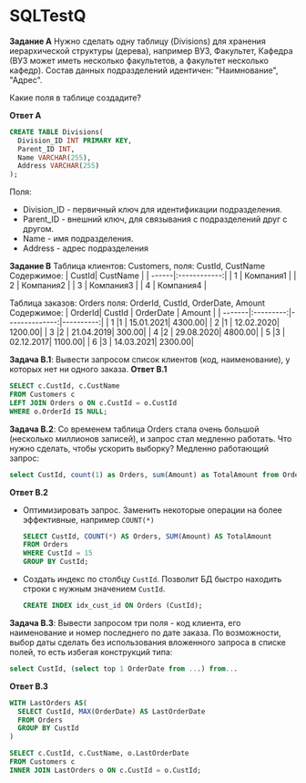# SQLTestQ

**Задание А**
Нужно сделать одну таблицу (Divisions) для хранения иерархической структуры (дерева), например ВУЗ, Факультет, Кафедра (ВУЗ может иметь несколько факультетов, а факультет несколько кафедр). Cостав данных подразделений идентичен: "Наимнование", "Адрес".

Какие поля в таблице создадите?

**Ответ A**
```sql
CREATE TABLE Divisions(
  Division_ID INT PRIMARY KEY,
  Parent_ID INT,
  Name VARCHAR(255),
  Address VARCHAR(255)
);
```
Поля:
- Division_ID - первичный ключ для идентификации подразделения.
- Parent_ID - внешний ключ, для связывания с подразделений друг с другом.
- Name - имя подразделения.
- Address - адрес подразделения


**Задание В**
Таблица клиентов: Customers, поля: CustId, CustName
Содержимое:
| CustId| CustName     |
| ------|:------------:|
| 1     | Компания1    |
| 2     | Компания2    |
| 3     | Компания3    |
| 4     | Компания4    |

Таблица заказов: Orders поля: OrderId, CustId, OrderDate, Amount
Содержимое:
| OrderId| CustId    | OrderDate     | Amount    |
| -------|:---------:|--------------:|----------:|
| 1      |1          |     15.01.2021|    4300.00|
| 2      |1          |     12.02.2020|    1200.00|
| 3      |2          |     21.04.2019|     300.00|
| 4      |2          |     29.08.2020|    4800.00|
| 5      |3          |     02.12.2017|    1100.00|
| 6      |3          |     14.03.2021|    2300.00|

**Задача B.1**: Вывести запросом список клиентов (код, наименование), у которых нет ни одного заказа.
**Ответ B.1**
```sql
SELECT c.CustId, c.CustName
FROM Customers c
LEFT JOIN Orders o ON c.CustId = o.CustId
WHERE o.OrderId IS NULL;
```

**Задача B.2**: Со временем таблица Orders стала очень большой (несколько миллионов записей), и запрос стал медленно работать. Что нужно сделать, чтобы ускорить выборку?
Медленно работающий запрос:
```sql
select CustId, count(1) as Orders, sum(Amount) as TotalAmount from Orders where CustId = 15 group by CustId
```
**Ответ B.2**
- Оптимизировать запрос. Заменить некоторые операции на более эффективные, например ```COUNT(*)```
  ```sql
  SELECT CustId, COUNT(*) AS Orders, SUM(Amount) AS TotalAmount
  FROM Orders
  WHERE CustId = 15
  GROUP BY CustId;
  ```
- Создать индекс по столбцу ```CustId```. Позволит БД быстро находить строки с нужным значением ```CustId```.
  ```sql
  CREATE INDEX idx_cust_id ON Orders (CustId);
  ```

  
**Задача B.3**: Вывести запросом три поля - код клиента, его наименование и номер последнего по дате заказа. 
По возможности, выбор даты сделать без использования вложенного запроса в списке полей, то есть избегая конструкций типа:
```sql
select CustId, (select top 1 OrderDate from ...) from...
```
**Ответ B.3**
```sql
WITH LastOrders AS(
  SELECT CustId, MAX(OrderDate) AS LastOrderDate
  FROM Orders
  GROUP BY CustId
)

SELECT c.CustId, c.CustName, o.LastOrderDate
FROM Customers c
INNER JOIN LastOrders o ON c.CustId = o.CustId;
```





